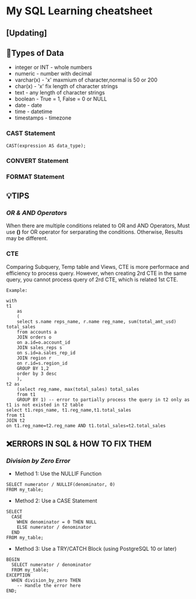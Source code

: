 # My SQL Learning cheatsheet
## [Updating]


## 💽Types of Data

- integer or INT - whole numbers
- numeric - number with decimal
- varchar(x) - 'x' maxmium of character,normal is 50 or 200
- char(x) - 'x' fix length of character strings
- text - any length of character strings
- boolean - True = 1, False = 0 or NULL
- date - date
- time - datetime
- timestamps - timezone

### CAST Statement

```
CAST(expression AS data_type);

```
### CONVERT Statement


### FORMAT Statement


## 💡TIPS

### *OR & AND Operators*

When there are multiple conditions related to OR and AND Operators, Must use **()** for OR operator for serparating the conditions. Otherwise, Results may be different.


### CTE

Comparing Subquery, Temp table and Views, CTE is more performace and efficiency to process query.
However, when creating 2rd CTE in the same query, you cannot process query of 2rd CTE, which is related 1st CTE.

```
Example:

with 
t1
    as
    (
    select s.name reps_name, r.name reg_name, sum(total_amt_usd) total_sales
    from accounts a
    JOIN orders o
    on a.id=o.account_id
    JOIN sales_reps s
    on s.id=a.sales_rep_id
    JOIN region r
    on r.id=s.region_id
    GROUP BY 1,2
    order by 3 desc
    ),
t2 as
    (select reg_name, max(total_sales) total_sales
    from t1
    GROUP BY 1) -- error to partially process the query in t2 only as t1 is not existed in t2 table
select t1.reps_name, t1.reg_name,t1.total_sales
from t1
JOIN t2
on t1.reg_name=t2.reg_name AND t1.total_sales=t2.total_sales

```


## ❌ERRORS IN SQL & HOW TO FIX THEM

### *Division by Zero Error*
- Method 1: Use the NULLIF Function
```
SELECT numerator / NULLIF(denominator, 0)
FROM my_table;
```
- Method 2: Use a CASE Statement
```
SELECT
  CASE
    WHEN denominator = 0 THEN NULL
    ELSE numerator / denominator
  END
FROM my_table;
```
- Method 3: Use a TRY/CATCH Block (using PostgreSQL 10 or later)
```
BEGIN
  SELECT numerator / denominator
  FROM my_table;
EXCEPTION
  WHEN division_by_zero THEN
    -- Handle the error here
END;
```
